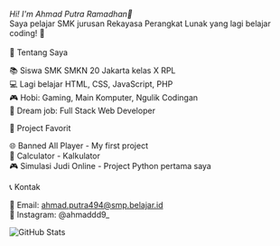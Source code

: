 *Hi! I'm Ahmad Putra Ramadhan👋*<br />
Saya pelajar SMK jurusan Rekayasa Perangkat Lunak yang lagi belajar coding! 🚀<br />
<br />🎯 Tentang Saya

📚 Siswa SMK SMKN 20 Jakarta kelas X RPL <br />
💻 Lagi belajar HTML, CSS, JavaScript, PHP<br />
🎮 Hobi: Gaming, Main Komputer, Ngulik Codingan<br />
📱 Dream job: Full Stack Web Developer

📂 Project Favorit

🌐 Banned All Player - My first project <br />
📱 Calculator - Kalkulator <br />
🎮 Simulasi Judi Online - Project Python pertama saya

📞 Kontak

📧 Email: ahmad.putra494@smp.belajar.id <br />
📱 Instagram: @ahmaddd9_


![GitHub Stats](https://github-readme-stats.vercel.app/api?username=ahm4d-putra&show_icons=true&theme=dark)
